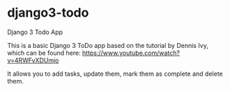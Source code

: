 # django3-todo
Django 3 Todo App

This is a basic Django 3 ToDo app based on the tutorial by Dennis Ivy, which can be found here: https://www.youtube.com/watch?v=4RWFvXDUmjo

It allows you to add tasks, update them, mark them as complete and delete them.

